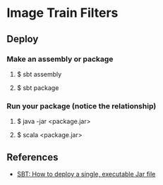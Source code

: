 # Image Train Filters

## Deploy

### Make an assembly or package

1. $ sbt assembly

2. $ sbt package

### Run your package (notice the relationship)

1. $ java -jar <package.jar>

2. $ scala <package.jar>

## References

-   [SBT: How to deploy a single, executable Jar file](https://alvinalexander.com/scala/sbt-how-build-single-executable-jar-file-assembly)